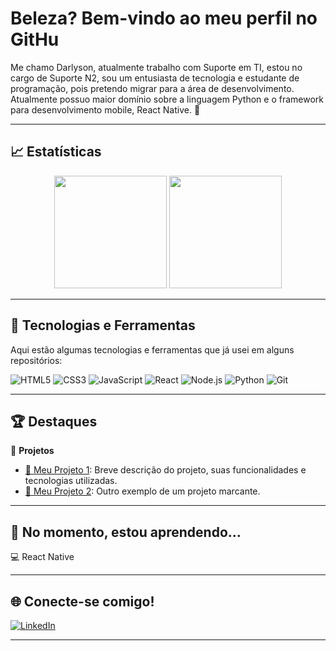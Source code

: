 # Beleza? Bem-vindo ao meu perfil no GitHu

Me chamo Darlyson, atualmente trabalho com Suporte em TI, estou no cargo de Suporte N2, sou um entusiasta de tecnologia e estudante de programação, pois pretendo migrar para a área de desenvolvimento. Atualmente possuo maior domínio sobre a linguagem Python e o framework para desenvolvimento mobile, React Native. 🚀

---

## 📈 Estatísticas

<div align="center">
  <img height="180em" src="https://github-readme-stats.vercel.app/api?username=Echo-Darlyson&show_icons=true&theme=radical">
  <img height="180em" src="https://github-readme-stats.vercel.app/api/top-langs/?username=Echo-Darlyson&layout=compact&theme=radical">
</div>

---

## 🔧 Tecnologias e Ferramentas  
Aqui estão algumas tecnologias e ferramentas que já usei em alguns repositórios:

![HTML5](https://img.shields.io/badge/-HTML5-E34F26?logo=html5&logoColor=white&style=flat-square)
![CSS3](https://img.shields.io/badge/-CSS3-1572B6?logo=css3&logoColor=white&style=flat-square)
![JavaScript](https://img.shields.io/badge/-JavaScript-F7DF1E?logo=javascript&logoColor=black&style=flat-square)
![React](https://img.shields.io/badge/-React-61DAFB?logo=react&logoColor=black&style=flat-square)
![Node.js](https://img.shields.io/badge/-Node.js-339933?logo=node.js&logoColor=white&style=flat-square)
![Python](https://img.shields.io/badge/-Python-3776AB?logo=python&logoColor=white&style=flat-square)
![Git](https://img.shields.io/badge/-Git-F05032?logo=git&logoColor=white&style=flat-square)

---

## 🏆 Destaques  

📂 **Projetos**  
- [📌 Meu Projeto 1](https://github.com/usuario/meu-projeto-1): Breve descrição do projeto, suas funcionalidades e tecnologias utilizadas.  
- [📌 Meu Projeto 2](https://github.com/usuario/meu-projeto-2): Outro exemplo de um projeto marcante.  

---

## 🌱 No momento, estou aprendendo...  
💻 React Native  

---

## 🌐 Conecte-se comigo!  

[![LinkedIn](https://img.shields.io/badge/-LinkedIn-0A66C2?logo=linkedin&logoColor=white&style=flat-square)](https://www.linkedin.com/in/darlyson-rangel-58a8b8167)

---
